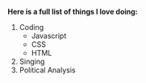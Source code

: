 ******Here is a full list of things I love doing:******
1. Coding
   - Javascript
   - CSS
   - HTML
2. Singing
3. Political Analysis
